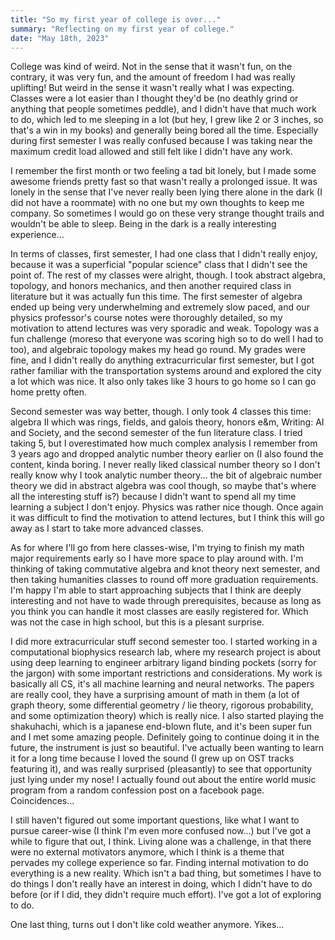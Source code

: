 ```yaml
---
title: "So my first year of college is over..."
summary: "Reflecting on my first year of college."
date: "May 18th, 2023"
---
```


College was kind of weird. Not in the sense that it wasn't fun, on the contrary, it was very fun, and the amount of freedom I had was really uplifting! But weird in the sense it wasn't really what I was expecting. Classes were a lot easier than I thought they'd be (no deathly grind or anything that people sometimes peddle), and I didn't have that much work to do, which led to me sleeping in a lot (but hey, I grew like 2 or 3 inches, so that's a win in my books) and generally being bored all the time. Especially during first semester I was really confused because I was taking near the maximum credit load allowed and still felt like I didn't have any work.

I remember the first month or two feeling a tad bit lonely, but I made some awesome friends pretty fast so that wasn't really a prolonged issue. It was lonely in the sense that I've never really been lying there alone in the dark (I did not have a roommate) with no one but my own thoughts to keep me company. So sometimes I would go on these very strange thought trails and wouldn't be able to sleep. Being in the dark is a really interesting experience...

In terms of classes, first semester, I had one class that I didn't really enjoy, because it was a superficial "popular science" class that I didn't see the point of. The rest of my classes were alright, though. I took abstract algebra, topology, and honors mechanics, and then another required class in literature but it was actually fun this time. The first semester of algebra ended up being very underwhelming and extremely slow paced, and our physics professor's course notes were thoroughly detailed, so my motivation to attend lectures was very sporadic and weak. Topology was a fun challenge (moreso that everyone was scoring high so to do well I had to too), and algebraic topology makes my head go round. My grades were fine, and I didn't really do anything extracurricular first semester, but I got rather familiar with the transportation systems around and explored the city a lot which was nice. It also only takes like 3 hours to go home so I can go home pretty often.

Second semester was way better, though. I only took 4 classes this time: algebra II which was rings, fields, and galois theory, honors e&m, Writing: AI and Society, and the second semester of the fun literature class. I tried taking 5, but I overestimated how much complex analysis I remember from 3 years ago and dropped analytic number theory earlier on (I also found the content, kinda boring. I never really liked classical number theory so I don't really know why I took analytic number theory... the bit of algebraic number theory we did in abstract algebra was cool though, so maybe that's where all the interesting stuff is?) because I didn't want to spend all my time learning a subject I don't enjoy. Physics was rather nice though. Once again it was difficult to find the motivation to attend lectures, but I think this will go away as I start to take more advanced classes.

As for where I'll go from here classes-wise, I'm trying to finish my math major requirements early so I have more space to play around with. I'm thinking of taking commutative algebra and knot theory next semester, and then taking humanities classes to round off more graduation requirements. I'm happy I'm able to start approaching subjects that I think are deeply interesting and not have to wade through prerequisites, because as long as you think you can handle it most classes are easily registered for. Which was not the case in high school, but this is a plesant surprise. 

I did more extracurricular stuff second semester too. I started working in a computational biophysics research lab, where my research project is about using deep learning to engineer arbitrary ligand binding pockets (sorry for the jargon) with some important restrictions and considerations. My work is basically all CS, it's all machine learning and neural networks. The papers are really cool, they have a surprising amount of math in them (a lot of graph theory, some differential geometry / lie theory, rigorous probability, and some optimization theory) which is really nice. I also started playing the shakuhachi, which is a japanese end-blown flute, and it's been super fun and I met some amazing people. Definitely going to continue doing it in the future, the instrument is just so beautiful. I've actually been wanting to learn it for a long time because I loved the sound (I grew up on OST tracks featuring it), and was really surprised (pleasantly) to see that opportunity just lying under my nose! I actually found out about the entire world music program from a random confession post on a facebook page. Coincidences...

I still haven't figured out some important questions, like what I want to pursue career-wise (I think I'm even more confused now...) but I've got a while to figure that out, I think. Living alone was a challenge, in that there were no external motivators anymore, which I think is a theme that pervades my college experience so far. Finding internal motivation to do everything is a new reality. Which isn't a bad thing, but sometimes I have to do things I don't really have an interest in doing, which I didn't have to do before (or if I did, they didn't require much effort). I've got a lot of exploring to do.

One last thing, turns out I don't like cold weather anymore. Yikes...